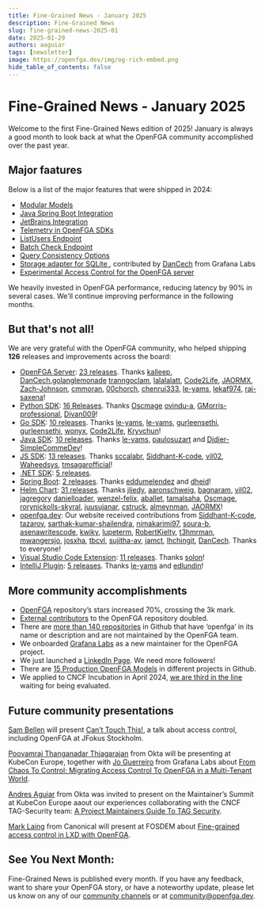 ```yaml
---
title: Fine-Grained News - January 2025
description: Fine-Grained News
slug: fine-grained-news-2025-01
date: 2025-01-29
authors: aaguiar
tags: [newsletter]
image: https://openfga.dev/img/og-rich-embed.png
hide_table_of_contents: false
---
```


# Fine-Grained News - January 2025

Welcome to the first Fine-Grained News edition of 2025! January is always a good month to look back at what the OpenFGA community accomplished over the past year.

## Major faatures

Below is a list of the major features that were shipped in 2024:

- [Modular Models](https://openfga.dev/docs/modeling/modular-models)
- [Java Spring Boot Integration](https://github.com/openfga/spring-boot-starter)
- [JetBrains Integration](https://plugins.jetbrains.com/plugin/24394-openfga)
- [Telemetry in OpenFGA SDKs](https://openfga.dev/docs/getting-started/configure-telemetry)
- [ListUsers Endpoint](https://openfga.dev/docs/getting-started/perform-list-users)
- [Batch Check Endpoint](https://openfga.dev/docs/interacting/relationship-queries#batch-check)
- [Query Consistency Options](https://openfga.dev/docs/interacting/consistency)
- [Storage adapter for SQLite ](https://openfga.dev/docs/getting-started/setup-openfga/configure-openfga#sqlite), contributed by [DanCech](https://github.com/DanCech) from Grafana Labs
- [Experimental Access Control for the OpenFGA server](https://openfga.dev/docs/getting-started/setup-openfga/access-control)

We heavily invested in OpenFGA performance, reducing latency by 90% in several cases. We'll continue improving performance in the following months.

## But that's not all!

We are very grateful with the OpenFGA community, who helped shipping **126** releases and improvements across the board:

<!-- markdown-link-check-disable -->
- [OpenFGA Server](https://github.com/openfga/openfga): [23 releases](https://github.com/openfga/openfga). Thanks [kalleep](https://github.com/kalleep), [DanCech](https://github.com/DanCech),[golanglemonade](https://github.com/golanglemonade,) [tranngoclam](https://github.com/tranngoclam), [lalalalatt](https://github.com/lalalalatt), [Code2Life](https://github.com/Code2Life), [JAORMX](https://github.com/JAORMX), [Zach-Johnson](https://github.com/Zach-Johnson), [cmmoran](https://github.com/cmmoran), [00chorch](https://github.com/00chorch), [chenrui333](https://github.com/chenrui333), [le-yams](https://github.com/le-yams), [lekaf974](https://github.com/lekaf974), [raj-saxena](https://github.com/raj-saxena)!
- [Python SDK](https://github.com/openfga/go-sdkk): [16 Releases](https://github.com/openfga/go-sdk/releases). Thanks [Oscmage](https://github.com/Oscmage) [ovindu-a](https://github.com/ovindu-a), [GMorris-professional](https://github.com/GMorris-professional), [Divan009](https://github.com/Divan009)!  
- [Go SDK](https://github.com/openfga/go-sdk): [10 releases](https://github.com/openfga/go-sdk/releases). Thanks [le-yams](https://github.com/le-yams), [le-yams](https://github.com/HeroicHorizon), [gurleensethi](https://github.com/gurleensethi), [gurleensethi](https://github.com/gurleensethi), [wonyx](https://github.com/wonyx), [Code2Life](https://github.com/Code2Life), [Kryvchun](https://github.com/Kryvchun)!
- [Java SDK](https://github.com/openfga/java-sdk): [10 releases](https://github.com/openfga/java-sdk/releases). Thanks [le-yams](https://github.com/le-yams), [paulosuzart](https://github.com/paulosuzart) and [Didier-SimpleCommeDev](https://github.com/Didier-SimpleCommeDev)!
- [JS SDK](https://github.com/openfga/js-sdk): [13 releases](https://github.com/openfga/js-sdk/releases). Thanks [sccalabr](https://github.com/sccalabr), [Siddhant-K-code](https://github.com/Siddhant-K-code), [vil02](https://github.com/vil02), [Waheedsys](https://github.com/Waheedsys), [tmsagarofficial](https://github.com/tmsagarofficial)!
- [.NET SDK](https://github.com/openfga/dotnet-sdk): [5 releases](https://github.com/openfga/dotnet-sdk/releases). 
- [Spring Boot](https://github.com/openfga/spring-boot-starter): [2 releases](https://github.com/openfga/spring-boot-starter/releases). Thanks [eddumelendez](https://github.com/eddumelendez) and [dheid](https://github.com/dheid)!
- [Helm Chart](https://github.com/openfga/helm-charts): [31 releases](https://github.com/openfga/helm-charts). Thanks 
[jliedy](https://github.com/jliedy), [aaronschweig](https://github.com/aaronschweig), [bagnaram](https://github.com/bagnaram), [vil02](https://github.com/vil02), [jagregory](https://github.com/jagregory) [danielloader](https://github.com/danielloader), [wenzel-felix](https://github.com/wenzel-felix]), [aballet](https://github.com/aballet), [tamalsaha](https://github.com/tamalsaha), [Oscmage](https://github.com/Oscmage), [rorynickolls-skyral](https://github.com/rorynickolls-skyral), 
[juusujanar](https://github.com/juusujanar), [cstruck](https://github.com/cstruck), [almeynman](https://github.com/almeynman), [JAORMX](https://github.com/JAORMX)!
- [openfga.dev](https://github.com/openfga/openfga.dev): Our website received contributions from [Siddhant-K-code](https://github.com/Siddhant-K-code), [tazarov](https://github.com/tazarov), [sarthak-kumar-shailendra](https://github.com/sarthak-kumar-shailendra),  [nimakarimi97](https://github.com/nimakarimi97), [soura-b](https://github.com/soura-ba), [asenawritescode](https://github.com/asenawritescode), [kwiky](https://github.com/kwiky), [lupeterm](https://github.com/lupeterm), [RobertKielty](https://github.com/RobertKielty), [t3hmrman](https://github.com/t3hmrman), [mwangersjo](https://github.com/mwangersjo), [josxha](https://github.com/josxha), [tbcvl](https://github.com/tbcvl), [sujitha-av](https://github.com/sujitha-av), [jamct](https://github.com/jamct), [lhchingit](https://github.com/lhchingit), [DanCech](https://github.com/DanCech). Thanks to everyone!
- [Visual Studio Code Extension](https://github.com/openfga/vscode-ext): [11 releases](https://github.com/openfga/vscode-ext/releases). Thanks [solon](https://github.com/solon)!
- [IntelliJ Plugin](https://github.com/openfga/intellij-plugin): [5 releases](https://github.com/openfga/intellij-plugin/releases). Thanks [le-yams](https://github.com/le-yams) and [edlundin](https://github.com/edlundin)!

## More community accomplishments

- [OpenFGA](https://github.com/openfga/openfga) repository’s stars increased 70%, crossing the 3k mark. 
- [External contributors](https://github.com/openfga/openfga/graphs/contributors) to the OpenFGA repository doubled.
- There are [more than 140 repositories](https://github.com/search?q=openfga&type=repositories) in Github that have ‘openfga’ in its name or description and are not maintained by the OpenFGA team.
- We onboarded [Grafana Labs](https://grafana.com) as a new maintainer for the OpenFGA project.
- We just launched a [LinkedIn Page](https://www.linkedin.com/company/openfga). We need more followers!
- There are [15 Production OpenFGA Models](https://github.com/openfga/sample-stores?tab=readme-ov-file#openfga-models-in-open-source-projects) in different projects in Github.
- We applied to CNCF Incubation in April 2024, [we are third in the line](https://github.com/orgs/cncf/projects/27/views/9) waiting for being evaluated.

<!-- markdown-link-check-enable -->

## Future community presentations

[Sam Bellen](https://www.linkedin.com/in/sambellen/) will present [Can’t Touch This!](https://jfokus.se/talks/1839), a talk about access control, including OpenFGA at JFokus Stockholm.

[Poovamraj Thanganadar Thiagarajan](https://www.linkedin.com/in/poovamraj/) from Okta will be presenting at KubeCon Europe, together with [Jo Guerreiro](https://www.linkedin.com/in/jmlguerreiro/) from Grafana Labs about [From Chaos To Control: Migrating Access Control To OpenFGA in a Multi-Tenant World](https://kccnceu2025.sched.com/event/1txIJ/from-chaos-to-control-migrating-access-control-to-openfga-in-a-multi-tenant-world-jo-guerreiro-grafana-labs-poovamraj-thanganadar-thiagarajan-okta).

[Andres Aguiar](https://www.linkedin.com/in/aaguiar/) from Okta was invited to present on the Maintainer’s Summit at KubeCon Europe aaout our experiences collaborating with the CNCF TAG-Security team: [A Project Maintainers Guide To TAG Security](https://maintainersummiteu2025.sched.com/event/1tj8v/a-project-maintainers-guide-to-tag-security-marina-moore-edera-andres-aguiar-okta).

[Mark Laing](https://www.linkedin.com/in/mark-laing/) from Canonical will present at FOSDEM about [Fine-grained access control in LXD with OpenFGA](https://fosdem.org/2025/schedule/event/fosdem-2025-6194-fine-grained-access-control-in-lxd-with-openfga/).

## **See You Next Month:**

Fine-Grained News is published every month. If you have any feedback, want to share your OpenFGA story, or have a noteworthy update, please let us know on any of our [community channels](https://openfga.dev/community) or at [community@openfga.dev](mailto:community@openfga.dev).

